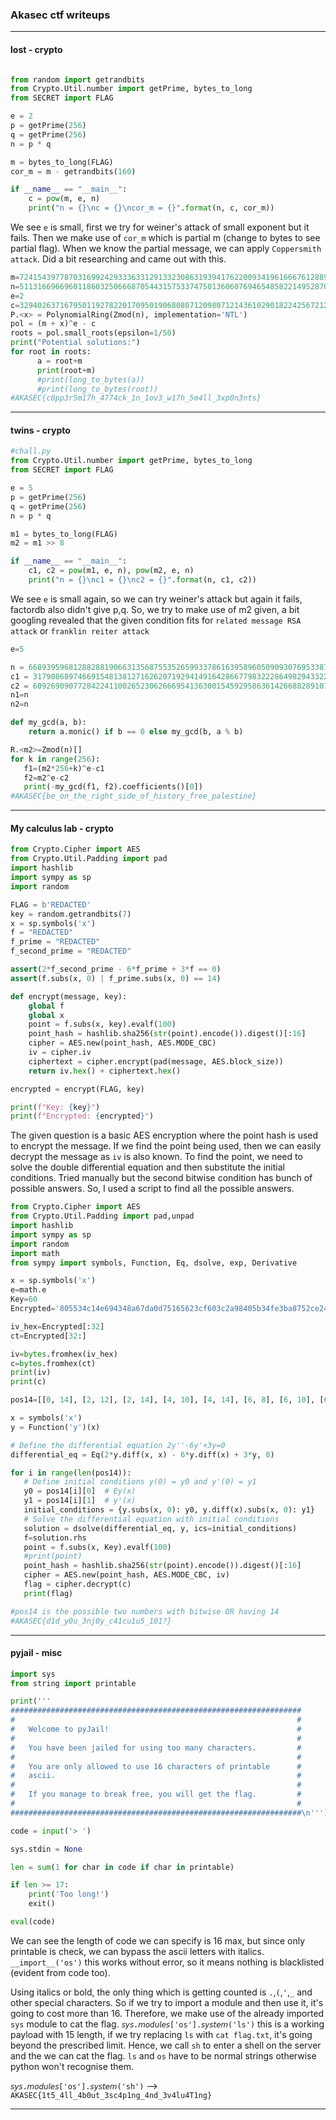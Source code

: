 ### Akasec ctf writeups

---

#### lost - crypto

```py

from random import getrandbits
from Crypto.Util.number import getPrime, bytes_to_long
from SECRET import FLAG

e = 2
p = getPrime(256)
q = getPrime(256)
n = p * q

m = bytes_to_long(FLAG)
cor_m = m - getrandbits(160)

if __name__ == "__main__":
    c = pow(m, e, n)
    print("n = {}\nc = {}\ncor_m = {}".format(n, c, cor_m))
```

We see `e` is small, first we try for weiner's attack of small exponent but it fails. Then we make use of `cor_m` which is partial m (change to bytes to see partial flag).
When we know the partial message, we can apply `Coppersmith attack`. Did a bit researching and came out with this.

```py
m=724154397787031699242933363312913323086319394176220093419616667612889538090840511506381320998293481458429167685676367015744314015744
n=5113166966960118603250666870544315753374750136060769465485822149528706374700934720443689630473991177661169179462100732951725871457633686010946951736764639
e=2
c=329402637167950119278220170950190680807120980712143610290182242567212843996710001488280098771626903975534140478814872389359418514658167263670496584963653
P.<x> = PolynomialRing(Zmod(n), implementation='NTL')
pol = (m + x)^e - c
roots = pol.small_roots(epsilon=1/50)
print("Potential solutions:")
for root in roots:
      a = root+m
      print(root+m)
      #print(long_to_bytes(a))
      #print(long_to_bytes(root))
#AKASEC{c0pp3r5m17h_4774ck_1n_1ov3_w17h_5m4ll_3xp0n3nts}
```

---

#### twins - crypto

```py
#chall.py
from Crypto.Util.number import getPrime, bytes_to_long
from SECRET import FLAG

e = 5
p = getPrime(256)
q = getPrime(256)
n = p * q

m1 = bytes_to_long(FLAG)
m2 = m1 >> 8

if __name__ == "__main__":
    c1, c2 = pow(m1, e, n), pow(m2, e, n)
    print("n = {}\nc1 = {}\nc2 = {}".format(n, c1, c2))
```

We see `e` is small again, so we can try weiner's attack but again it fails, factordb also didn't give p,q. 
So, we try to make use of m2 given, a bit googling revealed that the given condition fits for `related message RSA attack` or `franklin reiter attack`

```py
e=5

n = 6689395968128828819066313568755352659933786163958960509093076953387786003094796620023245908431378798689402141767913187865481890531897380982752646248371131
c1 = 3179086897466915481381271626207192941491642866779832228649829433228467288272857233211003674026630320370606056763863577418383068472502537763155844909495261
c2 = 6092690907728422411002652306266695413630015459295863614266882891010434275671526748292477694364341702119123311030726985363936486558916833174742155473021704
n1=n
n2=n

def my_gcd(a, b): 
    return a.monic() if b == 0 else my_gcd(b, a % b)

R.<m2>=Zmod(n)[]
for k in range(256):
   f1=(m2*256+k)^e-c1
   f2=m2^e-c2
   print(-my_gcd(f1, f2).coefficients()[0])
#AKASEC{be_on_the_right_side_of_history_free_palestine}
```

---

#### My calculus lab - crypto

```py
from Crypto.Cipher import AES
from Crypto.Util.Padding import pad
import hashlib
import sympy as sp
import random

FLAG = b'REDACTED'
key = random.getrandbits(7)
x = sp.symbols('x')
f = "REDACTED"
f_prime = "REDACTED"
f_second_prime = "REDACTED"

assert(2*f_second_prime - 6*f_prime + 3*f == 0)
assert(f.subs(x, 0) | f_prime.subs(x, 0) == 14)

def encrypt(message, key):
    global f
    global x
    point = f.subs(x, key).evalf(100)
    point_hash = hashlib.sha256(str(point).encode()).digest()[:16]
    cipher = AES.new(point_hash, AES.MODE_CBC)
    iv = cipher.iv
    ciphertext = cipher.encrypt(pad(message, AES.block_size))
    return iv.hex() + ciphertext.hex()

encrypted = encrypt(FLAG, key)

print(f"Key: {key}")
print(f"Encrypted: {encrypted}")
```

The given question is a basic AES encryption where the point hash is used to encrypt the message. If we find the point being used, then we can easily decrypt the message as `iv` is also known.
To find the point, we need to solve the double differential equation and then substitute the initial conditions. Tried manually but the second bitwise condition has bunch of possible answers.
So, I used a script to find all the possible answers.

```py
from Crypto.Cipher import AES
from Crypto.Util.Padding import pad,unpad
import hashlib
import sympy as sp
import random
import math
from sympy import symbols, Function, Eq, dsolve, exp, Derivative

x = sp.symbols('x')
e=math.e
Key=60
Encrypted='805534c14e694348a67da0d75165623cf603c2a98405b34fe3ba8752ce24f5040c39873ec2150a61591b233490449b8b7bedaf83aa9d4b57d6469cd3f78fdf55'

iv_hex=Encrypted[:32]
ct=Encrypted[32:]

iv=bytes.fromhex(iv_hex)
c=bytes.fromhex(ct)
print(iv)
print(c)

pos14=[[0, 14], [2, 12], [2, 14], [4, 10], [4, 14], [6, 8], [6, 10], [6, 12], [6, 14], [8, 6], [8, 14], [10, 4], [10, 6], [10, 12], [10, 14], [12, 2], [12, 6], [12, 10], [12, 14], [14, 0], [14, 2], [14, 4], [14, 6], [14, 8], [14, 10], [14, 12], [14, 14]]

x = symbols('x')
y = Function('y')(x)

# Define the differential equation 2y''-6y'+3y=0
differential_eq = Eq(2*y.diff(x, x) - 6*y.diff(x) + 3*y, 0)

for i in range(len(pos14)):
   # Define initial conditions y(0) = y0 and y'(0) = y1
   y0 = pos14[i][0]  # Ey(x)
   y1 = pos14[i][1]  # y'(x)
   initial_conditions = {y.subs(x, 0): y0, y.diff(x).subs(x, 0): y1}
   # Solve the differential equation with initial conditions
   solution = dsolve(differential_eq, y, ics=initial_conditions)
   f=solution.rhs
   point = f.subs(x, Key).evalf(100)
   #print(point)
   point_hash = hashlib.sha256(str(point).encode()).digest()[:16]
   cipher = AES.new(point_hash, AES.MODE_CBC, iv)
   flag = cipher.decrypt(c)
   print(flag)

#pos14 is the possible two numbers with bitwise OR having 14
#AKASEC{d1d_y0u_3nj0y_c41cu1u5_101?}
```

---

#### pyjail - misc

```py
import sys
from string import printable

print('''
#################################################################
#                                                               #
#   Welcome to pyJail!                                          #
#                                                               #
#   You have been jailed for using too many characters.         #
#                                                               #
#   You are only allowed to use 16 characters of printable      #
#   ascii.                                                      #
#                                                               #
#   If you manage to break free, you will get the flag.         #
#                                                               #
#################################################################\n''')

code = input('> ')

sys.stdin = None

len = sum(1 for char in code if char in printable)

if len >= 17:
    print('Too long!')
    exit()

eval(code)
```

We can see the length of code we can specify is 16 max, but since only printable is check, we can bypass the ascii letters with italics.
`__import__('os')` this works without error, so it means nothing is blacklisted (evident from code too).

Using italics or bold, the only thing which is getting counted is `.`,`(`,`'`,`_` and other special characters. So if we try to import a module and then use it, it's going to cost
more than 16. Therefore, we make use of the already imported `sys` module to cat the flag.
`𝘴𝘺𝘴.𝘮𝘰𝘥𝘶𝘭𝘦𝘴['os'].𝘴𝘺𝘴𝘵𝘦𝘮('ls')` this is a working payload with 15 length, if we try replacing `ls` with `cat flag.txt`, it's going beyond the prescribed limit.
Hence, we call `sh` to enter a shell on the server and the we can cat the flag. `ls` and `os` have to be normal strings otherwise python won't recognise them.

`𝘴𝘺𝘴.𝘮𝘰𝘥𝘶𝘭𝘦𝘴['os'].𝘴𝘺𝘴𝘵𝘦𝘮('sh')` --> `AKASEC{1t5_4ll_4b0ut_3sc4p1ng_4nd_3v4lu4T1ng}`

---
